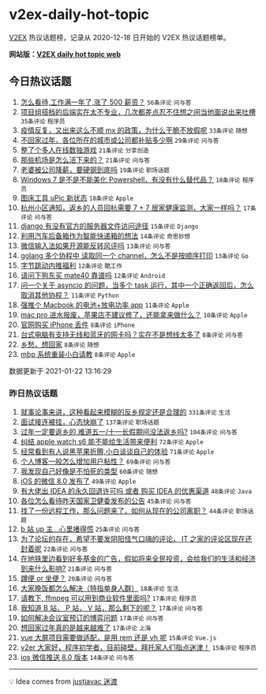# v2ex-daily-hot-topic

[V2EX](https://www.v2ex.com/) 热议话题榜，记录从 2020-12-18 日开始的 V2EX 热议话题榜单。

**网站版：[V2EX daily hot topic web](https://realleonardo.github.io/v2ex-daily-hot-topic-web/)**

## 今日热议话题

<!-- TODAY BEGIN -->

1. [怎么看待,工作满一年了,涨了 500 薪资？](https://www.v2ex.com/t/747298) `56条评论` `问与答`
1. [项目组搭档的后端实在太不专业，几次都差点忍不住想之间当他面说出来吐槽](https://www.v2ex.com/t/747316) `35条评论` `程序员`
1. [疫情反复，又出来这么不顺 mx 的政策，为什么干脆不放假呢](https://www.v2ex.com/t/747254) `33条评论` `随想`
1. [不回家过年，各位所在的城市或公司都补贴多少啊](https://www.v2ex.com/t/747246) `29条评论` `问与答`
1. [整了个多人在线数独游戏](https://www.v2ex.com/t/747319) `21条评论` `分享创造`
1. [那些机场是怎么活下来的？](https://www.v2ex.com/t/747276) `21条评论` `问与答`
1. [老婆被公司降薪，要硬钢到底吗](https://www.v2ex.com/t/747336) `19条评论` `职场话题`
1. [Windows 7 是不是不能美化 Powershell，有没有什么替代品？](https://www.v2ex.com/t/747291) `18条评论` `程序员`
1. [图床工具 uPic 新状态](https://www.v2ex.com/t/747245) `18条评论` `Apple`
1. [杭州小区通知，返乡的人员回杭需要 7 + 7 居家健康监测，大家一样吗？](https://www.v2ex.com/t/747324) `17条评论` `问与答`
1. [django 有没有官方的服务器文件访问途径](https://www.v2ex.com/t/747325) `15条评论` `Django`
1. [利用汽车后备箱作为智能快递箱的想法](https://www.v2ex.com/t/747286) `14条评论` `奇思妙想`
1. [微信输入法如果开源能反转风评吗](https://www.v2ex.com/t/747327) `13条评论` `问与答`
1. [golang 多个协程中 读取同一个 channel，怎么不是按顺序打印](https://www.v2ex.com/t/747326) `13条评论` `Go`
1. [字节跳动内推福利](https://www.v2ex.com/t/747299) `12条评论` `酷工作`
1. [请问下狗东买 mate40 靠谱吗](https://www.v2ex.com/t/747287) `12条评论` `Android`
1. [问一个关于 asyncio 的问题，当多个 task 运行，其中一个正确返回后，怎么取消其他协程？](https://www.v2ex.com/t/747295) `11条评论` `Python`
1. [强推个 Macbook 的电池+放电功率 app](https://www.v2ex.com/t/747275) `11条评论` `Apple`
1. [mac pro 进水报废，苹果店不建议修了，还能拿来做什么？](https://www.v2ex.com/t/747264) `10条评论` `Apple`
1. [官网购买 iPhone 丢件](https://www.v2ex.com/t/747342) `8条评论` `iPhone`
1. [台式电脑有支持无线和蓝牙的网卡吗？实在不是想线太多了](https://www.v2ex.com/t/747310) `8条评论` `问与答`
1. [乡愁，想回家](https://www.v2ex.com/t/747301) `8条评论` `随想`
1. [mbp 系统重装小白请教](https://www.v2ex.com/t/747242) `8条评论` `Apple`

数据更新于 2021-01-22 13:16:29

<!-- TODAY END -->

### 昨日热议话题

<!-- YESTERDAY BEGIN -->

1. [就事论事来讲，这种看起来模糊的反乡规定还是合理的](https://www.v2ex.com/t/746939) `331条评论` `生活`
1. [面试接连被挂，心态快崩了](https://www.v2ex.com/t/746898) `137条评论` `职场话题`
1. [过年一定要返乡的,难道五一/十一长假期间没法返乡吗?](https://www.v2ex.com/t/747059) `104条评论` `问与答`
1. [纠结 apple watch s6 能不能给生活带来便利](https://www.v2ex.com/t/746977) `72条评论` `Apple`
1. [经常看到有人说黑苹果折腾,小白谈谈自己的体验](https://www.v2ex.com/t/746913) `71条评论` `Apple`
1. [个人博客一般怎么增加用户粘性？](https://www.v2ex.com/t/746884) `69条评论` `问与答`
1. [我发现自己好像是不怕死的类型](https://www.v2ex.com/t/747083) `60条评论` `随想`
1. [iOS 的微信 8.0 发布了](https://www.v2ex.com/t/747150) `49条评论` `Apple`
1. [有大佬出 IDEA 的永久回退许可吗 或者 购买 IDEA 的优惠渠道](https://www.v2ex.com/t/747060) `48条评论` `Java`
1. [各位怎么看待昨天国家卫健委发布的公告](https://www.v2ex.com/t/746893) `45条评论` `问与答`
1. [找了一份远程工作，那么问题来了，如何从现在的公司离职？](https://www.v2ex.com/t/746909) `44条评论` `职场话题`
1. [b 站 up 主...心里堵得慌](https://www.v2ex.com/t/747217) `25条评论` `问与答`
1. [为了论坛的存在，希望不要发阴阳怪气口嗨的评论， IT 之家的评论区现在还封着呢](https://www.v2ex.com/t/747002) `22条评论` `问与答`
1. [在地铁里边看到好多基金的广告，假如将来全民投资，会给我们的生活和经济到来什么影响?](https://www.v2ex.com/t/746907) `21条评论` `问与答`
1. [蹲便 or 坐便？](https://www.v2ex.com/t/746968) `20条评论` `问与答`
1. [大家晚饭都怎么解决（特指单身人群）](https://www.v2ex.com/t/747115) `18条评论` `生活`
1. [请教下, ffmpeg 可以用到商业软件里面吗?](https://www.v2ex.com/t/747177) `17条评论` `程序员`
1. [我知道 B 站， P 站， V 站，那么剩下的呢？](https://www.v2ex.com/t/747050) `17条评论` `问与答`
1. [如何解决会议室预订的博弈问题](https://www.v2ex.com/t/747049) `17条评论` `问与答`
1. [想回家过年真的是越来越难了](https://www.v2ex.com/t/747025) `17条评论` `上海`
1. [vue 大屏项目需要做适配，是用 rem 还是 vh 呢](https://www.v2ex.com/t/747105) `15条评论` `Vue.js`
1. [v2er 大家好，程序初学者，目前碰壁，拜托家人们指点迷津！](https://www.v2ex.com/t/747073) `15条评论` `程序员`
1. [ios 微信推送 8.0 版本](https://www.v2ex.com/t/747161) `14条评论` `问与答`

<!-- YESTERDAY END -->

---

💡 Idea comes from [justjavac 迷渡](https://github.com/justjavac/)
